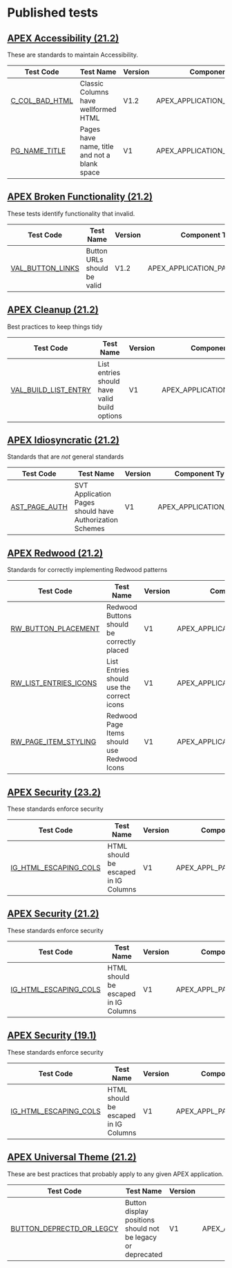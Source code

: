 # Published tests

## [APEX Accessibility (21.2)](APEX_ACCESSIBILITY_212/STANDARD-APEX_ACCESSIBILITY_212.json)
These are standards to maintain Accessibility.

| Test Code | Test Name | Version | Component Type |
|-----------|-----------|---------|----------------|
| [C_COL_BAD_HTML](APEX_ACCESSIBILITY_212/tests/C_COL_BAD_HTML.json) |  Classic Columns have wellformed HTML | V1.2 | APEX_APPLICATION_PAGE_RPT_COLS |
| [PG_NAME_TITLE](APEX_ACCESSIBILITY_212/tests/PG_NAME_TITLE.json) |  Pages have name, title and not a blank space | V1 | APEX_APPLICATION_PAGES |

## [APEX Broken Functionality (21.2)](APEX_BROKEN_FUNCTIONALITY_212/STANDARD-APEX_BROKEN_FUNCTIONALITY_212.json)
These tests identify functionality that invalid.

| Test Code | Test Name | Version | Component Type |
|-----------|-----------|---------|----------------|
| [VAL_BUTTON_LINKS](APEX_BROKEN_FUNCTIONALITY_212/tests/VAL_BUTTON_LINKS.json) |  Button URLs should be valid | V1.2 | APEX_APPLICATION_PAGE_BUTTONS |

## [APEX Cleanup (21.2)](APEX_CLEANUP_212/STANDARD-APEX_CLEANUP_212.json)
Best practices to keep things tidy

| Test Code | Test Name | Version | Component Type |
|-----------|-----------|---------|----------------|
| [VAL_BUILD_LIST_ENTRY](APEX_CLEANUP_212/tests/VAL_BUILD_LIST_ENTRY.json) |  List entries should have valid build options | V1 | APEX_APPLICATION_LIST_ENTRIES |

## [APEX Idiosyncratic (21.2)](APEX_IDIOSYNCRATIC_212/STANDARD-APEX_IDIOSYNCRATIC_212.json)
Standards that are *not* general standards

| Test Code | Test Name | Version | Component Type |
|-----------|-----------|---------|----------------|
| [AST_PAGE_AUTH](APEX_IDIOSYNCRATIC_212/tests/AST_PAGE_AUTH.json) |  SVT Application Pages should have Authorization Schemes | V1 | APEX_APPLICATION_PAGES |

## [APEX Redwood (21.2)](APEX_REDWOOD_212/STANDARD-APEX_REDWOOD_212.json)
Standards for correctly implementing Redwood patterns

| Test Code | Test Name | Version | Component Type |
|-----------|-----------|---------|----------------|
| [RW_BUTTON_PLACEMENT](APEX_REDWOOD_212/tests/RW_BUTTON_PLACEMENT.json) |  Redwood Buttons should be correctly placed | V1 | APEX_APPLICATION_PAGE_BUTTONS |
| [RW_LIST_ENTRIES_ICONS](APEX_REDWOOD_212/tests/RW_LIST_ENTRIES_ICONS.json) |  List Entries should use the correct icons | V1 | APEX_APPLICATION_LIST_ENTRIES |
| [RW_PAGE_ITEM_STYLING](APEX_REDWOOD_212/tests/RW_PAGE_ITEM_STYLING.json) |  Redwood Page Items should use Redwood Icons | V1 | APEX_APPLICATION_PAGE_ITEMS |

## [APEX Security (23.2)](APEX_SECURITY_232/STANDARD-APEX_SECURITY_232.json)
These standards enforce security

| Test Code | Test Name | Version | Component Type |
|-----------|-----------|---------|----------------|
| [IG_HTML_ESCAPING_COLS](APEX_SECURITY_232/tests/IG_HTML_ESCAPING_COLS.json) |  HTML should be escaped in IG Columns | V1 | APEX_APPL_PAGE_IG_COLUMNS |

## [APEX Security (21.2)](APEX_SECURITY_212/STANDARD-APEX_SECURITY_212.json)
These standards enforce security

| Test Code | Test Name | Version | Component Type |
|-----------|-----------|---------|----------------|
| [IG_HTML_ESCAPING_COLS](APEX_SECURITY_212/tests/IG_HTML_ESCAPING_COLS.json) |  HTML should be escaped in IG Columns | V1 | APEX_APPL_PAGE_IG_COLUMNS |

## [APEX Security (19.1)](APEX_SECURITY_191/STANDARD-APEX_SECURITY_191.json)
These standards enforce security

| Test Code | Test Name | Version | Component Type |
|-----------|-----------|---------|----------------|
| [IG_HTML_ESCAPING_COLS](APEX_SECURITY_191/tests/IG_HTML_ESCAPING_COLS.json) |  HTML should be escaped in IG Columns | V1 | APEX_APPL_PAGE_IG_COLUMNS |

## [APEX Universal Theme (21.2)](APEX_UNIVERSAL_THEME_212/STANDARD-APEX_UNIVERSAL_THEME_212.json)
These are best practices that probably apply to any given APEX application.

| Test Code | Test Name | Version | Component Type |
|-----------|-----------|---------|----------------|
| [BUTTON_DEPRECTD_OR_LEGCY](APEX_UNIVERSAL_THEME_212/tests/BUTTON_DEPRECTD_OR_LEGCY.json) |  Button display positions should not be legacy or deprecated | V1 | APEX_APPLICATION_PAGE_BUTTONS |

    

